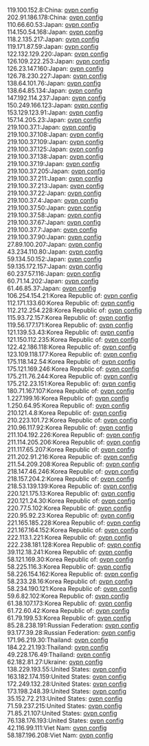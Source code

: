 119.100.152.8:China: [ovpn config](vpn/119_100_152_8.ovpn)  
202.91.186.178:China: [ovpn config](vpn/202_91_186_178.ovpn)  
110.66.60.53:Japan: [ovpn config](vpn/110_66_60_53.ovpn)  
114.150.54.168:Japan: [ovpn config](vpn/114_150_54_168.ovpn)  
118.2.135.217:Japan: [ovpn config](vpn/118_2_135_217.ovpn)  
119.171.87.59:Japan: [ovpn config](vpn/119_171_87_59.ovpn)  
122.132.129.220:Japan: [ovpn config](vpn/122_132_129_220.ovpn)  
126.109.222.253:Japan: [ovpn config](vpn/126_109_222_253.ovpn)  
126.23.147.160:Japan: [ovpn config](vpn/126_23_147_160.ovpn)  
126.78.230.227:Japan: [ovpn config](vpn/126_78_230_227.ovpn)  
138.64.101.76:Japan: [ovpn config](vpn/138_64_101_76.ovpn)  
138.64.85.134:Japan: [ovpn config](vpn/138_64_85_134.ovpn)  
147.192.114.237:Japan: [ovpn config](vpn/147_192_114_237.ovpn)  
150.249.166.123:Japan: [ovpn config](vpn/150_249_166_123.ovpn)  
153.129.123.91:Japan: [ovpn config](vpn/153_129_123_91.ovpn)  
157.14.205.23:Japan: [ovpn config](vpn/157_14_205_23.ovpn)  
219.100.37.1:Japan: [ovpn config](vpn/219_100_37_1.ovpn)  
219.100.37.108:Japan: [ovpn config](vpn/219_100_37_108.ovpn)  
219.100.37.109:Japan: [ovpn config](vpn/219_100_37_109.ovpn)  
219.100.37.125:Japan: [ovpn config](vpn/219_100_37_125.ovpn)  
219.100.37.138:Japan: [ovpn config](vpn/219_100_37_138.ovpn)  
219.100.37.19:Japan: [ovpn config](vpn/219_100_37_19.ovpn)  
219.100.37.205:Japan: [ovpn config](vpn/219_100_37_205.ovpn)  
219.100.37.211:Japan: [ovpn config](vpn/219_100_37_211.ovpn)  
219.100.37.213:Japan: [ovpn config](vpn/219_100_37_213.ovpn)  
219.100.37.22:Japan: [ovpn config](vpn/219_100_37_22.ovpn)  
219.100.37.4:Japan: [ovpn config](vpn/219_100_37_4.ovpn)  
219.100.37.50:Japan: [ovpn config](vpn/219_100_37_50.ovpn)  
219.100.37.58:Japan: [ovpn config](vpn/219_100_37_58.ovpn)  
219.100.37.67:Japan: [ovpn config](vpn/219_100_37_67.ovpn)  
219.100.37.7:Japan: [ovpn config](vpn/219_100_37_7.ovpn)  
219.100.37.90:Japan: [ovpn config](vpn/219_100_37_90.ovpn)  
27.89.100.207:Japan: [ovpn config](vpn/27_89_100_207.ovpn)  
43.234.110.80:Japan: [ovpn config](vpn/43_234_110_80.ovpn)  
59.134.50.152:Japan: [ovpn config](vpn/59_134_50_152.ovpn)  
59.135.172.157:Japan: [ovpn config](vpn/59_135_172_157.ovpn)  
60.237.57.116:Japan: [ovpn config](vpn/60_237_57_116.ovpn)  
60.71.14.202:Japan: [ovpn config](vpn/60_71_14_202.ovpn)  
61.46.85.37:Japan: [ovpn config](vpn/61_46_85_37.ovpn)  
106.254.154.21:Korea Republic of: [ovpn config](vpn/106_254_154_21.ovpn)  
112.171.133.60:Korea Republic of: [ovpn config](vpn/112_171_133_60.ovpn)  
112.212.254.228:Korea Republic of: [ovpn config](vpn/112_212_254_228.ovpn)  
115.93.72.157:Korea Republic of: [ovpn config](vpn/115_93_72_157.ovpn)  
119.56.177.171:Korea Republic of: [ovpn config](vpn/119_56_177_171.ovpn)  
121.139.53.43:Korea Republic of: [ovpn config](vpn/121_139_53_43.ovpn)  
121.150.112.235:Korea Republic of: [ovpn config](vpn/121_150_112_235.ovpn)  
122.42.186.118:Korea Republic of: [ovpn config](vpn/122_42_186_118.ovpn)  
123.109.118.177:Korea Republic of: [ovpn config](vpn/123_109_118_177.ovpn)  
175.118.142.54:Korea Republic of: [ovpn config](vpn/175_118_142_54.ovpn)  
175.121.169.246:Korea Republic of: [ovpn config](vpn/175_121_169_246.ovpn)  
175.211.76.244:Korea Republic of: [ovpn config](vpn/175_211_76_244.ovpn)  
175.212.23.151:Korea Republic of: [ovpn config](vpn/175_212_23_151.ovpn)  
180.71.167.107:Korea Republic of: [ovpn config](vpn/180_71_167_107.ovpn)  
1.227.199.16:Korea Republic of: [ovpn config](vpn/1_227_199_16.ovpn)  
1.250.64.95:Korea Republic of: [ovpn config](vpn/1_250_64_95.ovpn)  
210.121.4.8:Korea Republic of: [ovpn config](vpn/210_121_4_8.ovpn)  
210.223.101.72:Korea Republic of: [ovpn config](vpn/210_223_101_72.ovpn)  
210.96.117.92:Korea Republic of: [ovpn config](vpn/210_96_117_92.ovpn)  
211.104.192.226:Korea Republic of: [ovpn config](vpn/211_104_192_226.ovpn)  
211.114.205.206:Korea Republic of: [ovpn config](vpn/211_114_205_206.ovpn)  
211.117.65.207:Korea Republic of: [ovpn config](vpn/211_117_65_207.ovpn)  
211.202.91.216:Korea Republic of: [ovpn config](vpn/211_202_91_216.ovpn)  
211.54.209.208:Korea Republic of: [ovpn config](vpn/211_54_209_208.ovpn)  
218.147.46.246:Korea Republic of: [ovpn config](vpn/218_147_46_246.ovpn)  
218.157.204.2:Korea Republic of: [ovpn config](vpn/218_157_204_2.ovpn)  
218.53.139.139:Korea Republic of: [ovpn config](vpn/218_53_139_139.ovpn)  
220.121.175.13:Korea Republic of: [ovpn config](vpn/220_121_175_13.ovpn)  
220.121.24.30:Korea Republic of: [ovpn config](vpn/220_121_24_30.ovpn)  
220.77.5.102:Korea Republic of: [ovpn config](vpn/220_77_5_102.ovpn)  
220.95.92.23:Korea Republic of: [ovpn config](vpn/220_95_92_23.ovpn)  
221.165.185.228:Korea Republic of: [ovpn config](vpn/221_165_185_228.ovpn)  
221.167.164.152:Korea Republic of: [ovpn config](vpn/221_167_164_152.ovpn)  
222.113.1.221:Korea Republic of: [ovpn config](vpn/222_113_1_221.ovpn)  
222.238.181.128:Korea Republic of: [ovpn config](vpn/222_238_181_128.ovpn)  
39.112.18.241:Korea Republic of: [ovpn config](vpn/39_112_18_241.ovpn)  
58.121.169.30:Korea Republic of: [ovpn config](vpn/58_121_169_30.ovpn)  
58.225.116.3:Korea Republic of: [ovpn config](vpn/58_225_116_3.ovpn)  
58.226.154.162:Korea Republic of: [ovpn config](vpn/58_226_154_162.ovpn)  
58.233.28.16:Korea Republic of: [ovpn config](vpn/58_233_28_16.ovpn)  
58.234.190.121:Korea Republic of: [ovpn config](vpn/58_234_190_121.ovpn)  
59.6.82.102:Korea Republic of: [ovpn config](vpn/59_6_82_102.ovpn)  
61.38.107.173:Korea Republic of: [ovpn config](vpn/61_38_107_173.ovpn)  
61.72.60.42:Korea Republic of: [ovpn config](vpn/61_72_60_42.ovpn)  
61.79.199.53:Korea Republic of: [ovpn config](vpn/61_79_199_53.ovpn)  
85.28.238.191:Russian Federation: [ovpn config](vpn/85_28_238_191.ovpn)  
93.177.39.28:Russian Federation: [ovpn config](vpn/93_177_39_28.ovpn)  
171.96.219.30:Thailand: [ovpn config](vpn/171_96_219_30.ovpn)  
184.22.21.193:Thailand: [ovpn config](vpn/184_22_21_193.ovpn)  
49.228.176.49:Thailand: [ovpn config](vpn/49_228_176_49.ovpn)  
62.182.81.27:Ukraine: [ovpn config](vpn/62_182_81_27.ovpn)  
138.229.193.55:United States: [ovpn config](vpn/138_229_193_55.ovpn)  
163.182.174.159:United States: [ovpn config](vpn/163_182_174_159.ovpn)  
172.249.132.28:United States: [ovpn config](vpn/172_249_132_28.ovpn)  
173.198.248.39:United States: [ovpn config](vpn/173_198_248_39.ovpn)  
35.152.72.213:United States: [ovpn config](vpn/35_152_72_213.ovpn)  
71.59.237.215:United States: [ovpn config](vpn/71_59_237_215.ovpn)  
71.85.21.107:United States: [ovpn config](vpn/71_85_21_107.ovpn)  
76.138.176.193:United States: [ovpn config](vpn/76_138_176_193.ovpn)  
42.116.99.111:Viet Nam: [ovpn config](vpn/42_116_99_111.ovpn)  
58.187.196.208:Viet Nam: [ovpn config](vpn/58_187_196_208.ovpn)  
